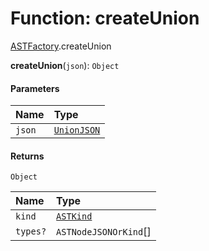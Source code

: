 # Function: createUnion

[ASTFactory](/en/auto-docs/variable-plugin/modules/ASTFactory.md).createUnion

**createUnion**(`json`): `Object`

#### Parameters

| Name | Type |
| :------ | :------ |
| `json` | [`UnionJSON`](/en/auto-docs/variable-plugin/interfaces/UnionJSON.md) |

#### Returns

`Object`

| Name | Type |
| :------ | :------ |
| `kind` | [`ASTKind`](/en/auto-docs/variable-plugin/enums/ASTKind.md) |
| `types?` | `ASTNodeJSONOrKind`\[] |
